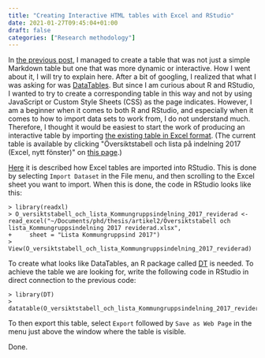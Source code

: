 ```yaml
---
title: "Creating Interactive HTML tables with Excel and RStudio"
date: 2021-01-27T09:45:04+01:00
draft: false
categories: ["Research methodology"]
---
```


In [the previous post](https://portfolio.arki.vet/post/classification-of-swedish-municipalities-for-study-ii/), I managed to create a table that was not just a simple Markdown table but one that was more dynamic or interactive. How I went about it, I will try to explain here. After a bit of googling, I realized that what I was asking for was [DataTables](https://web.archive.org/web/20210126183410/https://datatables.net/). But since I am curious about R and RStudio, I wanted to try to create a corresponding table in this way and not by using JavaScript or Custom Style Sheets (CSS) as the page indicates. However, I am a beginner when it comes to both R and RStudio, and especially when it comes to how to import data sets to work from, I do not understand much. Therefore, I thought it would be easiest to start the work of producing an interactive table by importing [the existing table in Excel format](https://web.archive.org/web/20210127090537/https://skr.se/download/18.125bed0a16eaec0acf39c42e/1575299317042/%C3%96versiktstabell%20och%20lista_Kommungruppsindelning%202017%20reviderad.xlsx). (The current table is available by clicking "Översiktstabell och lista på indelning 2017 (Excel, nytt fönster)" on [this page](https://web.archive.org/web/20201112001545/https://skr.se/tjanster/kommunerochregioner/faktakommunerochregioner/kommungruppsindelning.2051.html).)

[Here](https://web.archive.org/web/20201125091045/https://support.rstudio.com/hc/en-us/articles/218611977-Importing-Data-with-RStudio) it is described how Excel tables are imported into RStudio. This is done by selecting `Import Dataset` in the File menu, and then scrolling to the Excel sheet you want to import. When this is done, the code in RStudio looks like this: 

````
> library(readxl)
> O_versiktstabell_och_lista_Kommungruppsindelning_2017_reviderad <- read_excel("~/Documents/phd/thesis/artikel2/Översiktstabell och lista_Kommungruppsindelning 2017 reviderad.xlsx", 
+     sheet = "Lista Kommungruppsind 2017")
> View(O_versiktstabell_och_lista_Kommungruppsindelning_2017_reviderad)

````
To create what looks like DataTables, an R package called [DT](https://web.archive.org/web/20210127092246/https://rstudio.github.io/DT/) is needed. To achieve the table we are looking for, write the following code in RStudio in direct connection to the previous code: 

````
> library(DT)
> datatable(O_versiktstabell_och_lista_Kommungruppsindelning_2017_reviderad)

````

To then export this table, select `Export` followed by `Save as Web Page` in the menu just above the window where the table is visible. 

Done.
